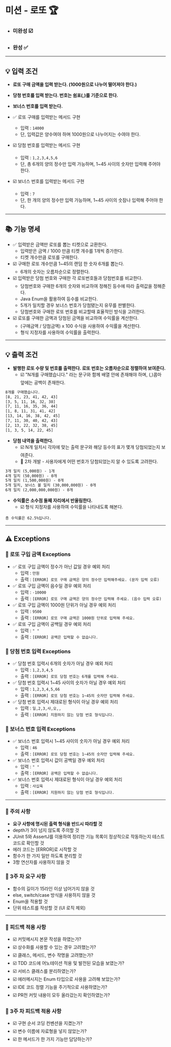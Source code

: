 # 미션 - 로또 🏆

- ### 미완성 ☑️
- ### 완성 ✅
---
## 💡 입력 조건
- **로또 구매 금액을 입력 받는다. (1000원으로 나누어 떨어져야 한다.)**
- **당청 번호를 입력 받는다. 번호는 쉼표(,)를 기준으로 한다.**
- **보너스 번호를 입력 받는다.**


- ✅ 로또 구매를 입력받는 메서드 구현
  - 입력 : ``14000``
  - 단, 입력값은 양수여야 하며 1000원으로 나누어지는 수여야 한다.
- ☑️ 당첨 번호를 입력받는 메서드 구현
  - 입력 : ``1,2,3,4,5,6``
  - 단, 총 6개의 양의 정수만 입력 가능하며, 1~45 사이의 숫자만 입력해 주어야 한다.
- ☑️ 보너스 번호를 입력받는 메서드 구현
  - 입력 : ``7``
  - 단, 한 개의 양의 정수만 입력 가능하며, 1~45 사이의 숫잠나 입력해 주어야 한다.
---
## 📚 기능 명세
- ✅ 입력받은 금액만 로또를 뽑는 티켓으로 교환한다.
  - 입력받은 금액 / 1000 만큼 티켓 개수를 1개씩 증가한다.
  - 티켓 개수만큼 로또를 구매한다.
- ☑️ 구매한 로또 개수만큼 1~45의 랜덤 한 숫자 6개를 뽑는다.
  - 6개의 숫자는 오름차순으로 정렬한다.
- ☑️ 입력받은 당첨 번호와 구매한 각 로또번호들과 당첨번호를 비교한다.
  - 당첨번호와 구매한 6개의 숫자와 비교하여 정해진 등수에 따라 출력값을 정해준다.
  - Java Enum을 활용하여 등수를 비교한다.
  - 5개가 일치할 경우 보너스 번호가 당첨됐는지 유무를 판별한다.
  - 당첨번호와 구매한 로또 번호를 비교할때 효율적인 방식을 고려한다.
- ☑️ 로또를 구매한 금액과 당첨된 금액을 비교하여 수익률을 계산한다.
  - (구매금액 / 당첨금액) x 100 수식을 사용하여 수익률을 계산한다.
  - 형식 지정자를 사용하여 수익률을 출력한다.

---
## 💡 출력 조건
- **발행한 로또 수량 및 번호를 출력한다. 로또 번호는 오름차순으로 정렬하여 보여준다.**
  - ☑️ "N개를 구매했습니다." 라는 문구와 함께 배열 안에 존재해야 하며, (,)콤마 앞에는 공백이 존재한다.
```html
8개를 구매했습니다.
[8, 21, 23, 41, 42, 43] 
[3, 5, 11, 16, 32, 38] 
[7, 11, 16, 35, 36, 44] 
[1, 8, 11, 31, 41, 42] 
[13, 14, 16, 38, 42, 45] 
[7, 11, 30, 40, 42, 43] 
[2, 13, 22, 32, 38, 45] 
[1, 3, 5, 14, 22, 45]
```
- **당첨 내역을 출력한다.**
  - ☑️ N개 일치시 각자에 맞는 출력 문구와 해당 등수의 표가 몇개 당첨되었는지 보여준다.
  - 🧐 2차 개발 - 사용자에게 어떤 번호가 당첨되었는지 알 수 있도록 고려한다.
```html
3개 일치 (5,000원) - 1개
4개 일치 (50,000원) - 0개
5개 일치 (1,500,000원) - 0개
5개 일치, 보너스 볼 일치 (30,000,000원) - 0개
6개 일치 (2,000,000,000원) - 0개
```
- **수익률은 소수점 둘째 자리에서 반올림한다.**
  - ☑️ 형식 지정자를 사용하여 수익률을 나타내도록 해본다.
```html
총 수익률은 62.5%입니다.
```



---
## ⚠️ Exceptions
### 📕 로또 구입 금액 Exceptions
- ✅ 로또 구입 금액이 정수가 아닌 값일 경우 예외 처리
    - 입력 : `만원`
    - 출력 : `[ERROR] 로또 구매 금액은 양의 정수만 입력해주세요. (문자 입력 오류)`
- ✅ 로또 구입 금액이 음수일 경우 예외 처리
    - 입력 : `-10000`
    - 출력 : `[ERROR] 로또 구매 금액은 양의 정수만 입력해 주세요. (음수 입력 오류)`
- ✅️ 로또 구입 금액이 1000원 단위가 아닐 경우 예외 처리
    - 입력 : `9500`
    - 출력 : `[ERROR] 로또 구매 금액은 1000원 단위로 입력해 주세요.`
- ✅️ 로또 구입 금액이 공백일 경우 예외 처리
  - 입력 : `" "`
  - 출력 : `[ERROR] 공백은 입력할 수 없습니다.`
  
### 📗 당첨 번호 입력 Exceptions
- ✅️ 당첨 번호 입력시 6개의 숫자가 아닐 경우 예외 처리
    - 입력 : `1,2,3,4,5`
    - 출력 : `[ERROR] 로또 당첨 번호는 6개를 입력해 주세요.`
- ✅️ 당첨 번호 입력시 1~45 사이의 숫자가 아닐 경우 예외 처리
    - 입력 : `1,2,3,4,5,66`
    - 출력 : `[ERROR] 로또 당첨 번호는 1~45의 숫자만 입력해 주세요.`
- ✅️ 당첨 번호 입력시 제대로된 형식이 아닐 경우 예외 처리
    - 입력 : `일,2,3,사,오,,`
    - 출력 : `[ERROR] 지원하지 않는 당첨 번호 형식입니다.`
  
### 📘 보너스 번호 입력 Exceptions
- ✅️ 보너스 번호 입력시 1~45 사이의 숫자가 아닐 경우 예외 처리
    - 입력 : `46`
    - 출력 : `[ERROR] 로또 당첨 번호는 1~45의 숫자만 입력해 주세요.`
- ✅️ 보너스 번호 입력시 값이 공백일 경우 예외 처리
    - 입력 : `" "`
    - 출력 : `[ERROR] 공백은 입력할 수 없습니다.`
- ✅️ 보너스 번호 입력시 제대로된 형식이 아닐 경우 예외 처리
    - 입력 : `사십육`
    - 출력 : `[ERROR] 지원하지 않는 당첨 번호 형식입니다.`


---

### 📢 주의 사항
- **요구 사항에 명시된 출력 형식을 반드시 따라할 것**
- depth가 3이 넘지 않도록 주의할 것
- JUnit 5와 AssertJ를 이용하여 정리한 기능 목록이 정상적으로 작동하는지 테스트 코드로 확인할 것
- 에러 코드는 [ERROR]로 시작할 것
- 함수가 한 가지 일만 하도록 분리할 것
- 3항 연산자를 사용하지 않을 것

### 📢 3주 차 요구 사항
- 함수의 길이가 15라인 이상 넘어가지 않을 것
- else, switch/case 방식을 사용하지 않을 것
- Enum을 적용할 것
- 단위 테스트를 작성할 것 (UI 로직 제외)
---
### 👀 피드백 적용 사항
- ☑️ 커밋메시지 본문 작성을 하였는가?
- ☑️ 상수화를 사용할 수 있는 경우 고려했는가?
- ☑️ 클래스, 메서드, 변수 작명을 고려했는가?
- ☑️ TDD 코드에 어노테이션 적용 및 발전된 모습을 보였는가?
- ☑️ 서비스 클래스를 분리하였는가?
- ☑️ 에러메시지는 Enum 타입으로 사용을 고려해 보았는가?
- ☑️ IDE 코드 정렬 기능을 주기적으로 사용하였는가?
- ☑️ PR전 커밋 내용이 모두 올라갔는지 확인하였는가?

### 👀 3주 차 피드백 적용 사항
- ☑️ 구현 순서 코딩 컨벤션을 지켰는가?
- ☑️ 변수 이름에 자료형을 넣지 않았는가?
- ☑️ 한 메서드가 한 가지 기능만 담당하는가?

